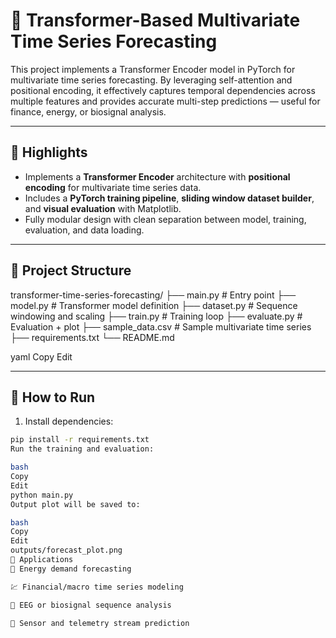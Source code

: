 # 🔮 Transformer-Based Multivariate Time Series Forecasting

This project implements a Transformer Encoder model in PyTorch for multivariate time series forecasting. By leveraging self-attention and positional encoding, it effectively captures temporal dependencies across multiple features and provides accurate multi-step predictions — useful for finance, energy, or biosignal analysis.

---

## 🧠 Highlights

- Implements a **Transformer Encoder** architecture with **positional encoding** for multivariate time series data.
- Includes a **PyTorch training pipeline**, **sliding window dataset builder**, and **visual evaluation** with Matplotlib.
- Fully modular design with clean separation between model, training, evaluation, and data loading.

---

## 📁 Project Structure

transformer-time-series-forecasting/
├── main.py # Entry point
├── model.py # Transformer model definition
├── dataset.py # Sequence windowing and scaling
├── train.py # Training loop
├── evaluate.py # Evaluation + plot
├── sample_data.csv # Sample multivariate time series
├── requirements.txt
└── README.md

yaml
Copy
Edit

---

## 🚀 How to Run

1. Install dependencies:
```bash
pip install -r requirements.txt
Run the training and evaluation:

bash
Copy
Edit
python main.py
Output plot will be saved to:

bash
Copy
Edit
outputs/forecast_plot.png
📌 Applications
🔋 Energy demand forecasting

💹 Financial/macro time series modeling

🧠 EEG or biosignal sequence analysis

📡 Sensor and telemetry stream prediction
